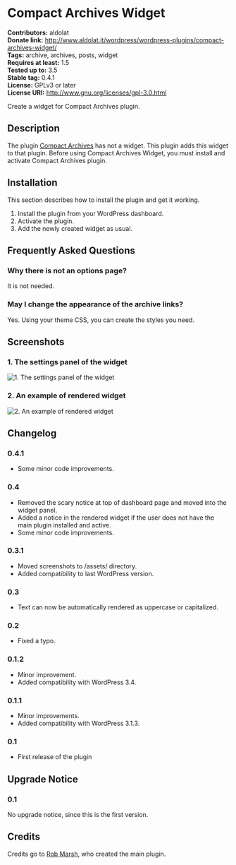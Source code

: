 # Compact Archives Widget #
**Contributors:** aldolat  
**Donate link:** http://www.aldolat.it/wordpress/wordpress-plugins/compact-archives-widget/  
**Tags:** archive, archives, posts, widget  
**Requires at least:** 1.5  
**Tested up to:** 3.5  
**Stable tag:** 0.4.1  
**License:** GPLv3 or later  
**License URI:** http://www.gnu.org/licenses/gpl-3.0.html  

Create a widget for Compact Archives plugin.

## Description ##

The plugin [Compact Archives](http://wordpress.org/extend/plugins/compact-archives/ "Compact Archives plugin page") has not a widget. This plugin adds this widget to that plugin.
Before using Compact Archives Widget, you must install and activate Compact Archives plugin.

## Installation ##

This section describes how to install the plugin and get it working.

1. Install the plugin from your WordPress dashboard.
1. Activate the plugin.
1. Add the newly created widget as usual.

## Frequently Asked Questions ##

### Why there is not an options page? ###

It is not needed.

### May I change the appearance of the archive links? ###

Yes. Using your theme CSS, you can create the styles you need.

## Screenshots ##

### 1. The settings panel of the widget ###
![1. The settings panel of the widget](http://s.wordpress.org/extend/plugins/compact-archives-widget/screenshot-1.png)

### 2. An example of rendered widget ###
![2. An example of rendered widget](http://s.wordpress.org/extend/plugins/compact-archives-widget/screenshot-2.png)


## Changelog ##

### 0.4.1 ###

* Some minor code improvements.

### 0.4 ###

* Removed the scary notice at top of dashboard page and moved into the widget panel.
* Added a notice in the rendered widget if the user does not have the main plugin installed and active.
* Some minor code improvements.

### 0.3.1 ###

* Moved screenshots to /assets/ directory.
* Added compatibility to last WordPress version.

### 0.3 ###

* Text can now be automatically rendered as uppercase or capitalized.

### 0.2 ###

* Fixed a typo.

### 0.1.2 ###

* Minor improvement.
* Added compatibility with WordPress 3.4.

### 0.1.1 ###

* Minor improvements.
* Added compatibility with WordPress 3.1.3.

### 0.1 ###

* First release of the plugin

## Upgrade Notice ##

### 0.1 ###
No upgrade notice, since this is the first version.

## Credits ##

Credits go to [Rob Marsh](http://profiles.wordpress.org/users/RobMarsh/ "RobMarsh's user page"), who created the main plugin.